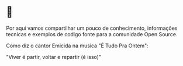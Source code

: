 # 🐧 

Por aqui vamos compartilhar um pouco de conhecimento, informações tecnicas e exemplos de codigo fonte para a comunidade Open Source.

Como diz o cantor Emicida na musica "É Tudo Pra Ontem":

"Viver é partir,
voltar e repartir (é isso)" 

